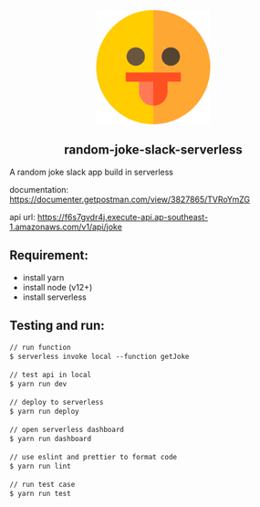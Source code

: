 <p align="center">
  <img width="200px" src="https://github.com/yeukfei02/random-joke-slack-serverless/blob/master/joke.png"><br/>
  <h2 align="center">random-joke-slack-serverless</h2>
</p>

A random joke slack app build in serverless

documentation: https://documenter.getpostman.com/view/3827865/TVRoYmZG

api url: https://f6s7gvdr4j.execute-api.ap-southeast-1.amazonaws.com/v1/api/joke

## Requirement:

- install yarn
- install node (v12+)
- install serverless

## Testing and run:

```
// run function
$ serverless invoke local --function getJoke

// test api in local
$ yarn run dev

// deploy to serverless
$ yarn run deploy

// open serverless dashboard
$ yarn run dashboard

// use eslint and prettier to format code
$ yarn run lint

// run test case
$ yarn run test
```

